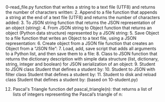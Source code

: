 0-read_file.py
	function that writes a string to a text file (UTF8) and returns the number of characters written:
2. Append to a file
	function that appends a string at the end of a text file (UTF8) and returns the number of characters added:
3. To JSON string
	function that returns the JSON representation of an object (string):
4. From JSON string to Object
	function that returns an object (Python data structure) represented by a JSON string:
5. Save Object to a file
	 function that writes an Object to a text file, using a JSON representation:
6. Create object from a JSON file
	function that creates an Object from a “JSON file”:
7. Load, add, save
	script that adds all arguments to a Python list, and then save them to a file:
8. Class to JSON
	function that returns the dictionary description with simple data structure (list, dictionary, string, integer and boolean) for JSON serialization of an object:
9. Student to JSON
	class Student that defines a student by:
10. Student to JSON with filter
	class Student that defines a student by:
11. Student to disk and reload
	class Student that defines a student by: (based on 10-student.py)

12. Pascal's Triangle
	function def pascal_triangle(n): that returns a list of lists of integers representing the Pascal’s triangle of n:
